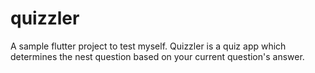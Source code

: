 # quizzler

A sample flutter project to test myself.
Quizzler is a quiz app which determines the nest question based on your current question's answer.
